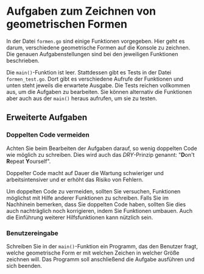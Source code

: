 # Aufgaben zum Zeichnen von geometrischen Formen

In der Datei `formen.go` sind einige Funktionen vorgegeben.
Hier geht es darum, verschiedene geometrische Formen auf die Konsole zu zeichnen.
Die genauen Aufgabenstellungen sind bei den jeweiligen Funktionen beschrieben.

Die `main()`-Funktion ist leer.
Stattdessen gibt es Tests in der Datei `formen_test.go`.
Dort gibt es verschiedene Aufrufe der Funktionen und unten steht jeweils die
erwartete Ausgabe. Die Tests reichen vollkommen aus, um die Aufgaben zu bearbeiten.
Sie können alternativ die Funktionen aber auch aus der `main()` heraus aufrufen,
um sie zu testen.

## Erweiterte Aufgaben

### Doppelten Code vermeiden

Achten Sie beim Bearbeiten der Aufgaben darauf, so wenig doppelten Code wie möglich
zu schreiben. Dies wird auch das *DRY*-Prinzip genannt:
"**D**on't  **R**epeat **Y**ourself".

Doppelter Code macht auf Dauer die Wartung schwieriger und arbeitsintensiver und
er erhöht das Risiko von Fehlern.

Um doppelten Code zu vermeiden, sollten Sie versuchen,
Funktionen möglichst mit Hilfe anderer Funktionen zu schreiben.
Falls Sie im Nachhinein bemerken, dass Sie doppelten Code haben,
sollten Sie dies auch nachträglich noch korrigieren, indem Sie Funktionen umbauen.
Auch die Einführung weiterer Hilfsfunktionen kann nützlich sein.

### Benutzereingabe

Schreiben Sie in der `main()`-Funktion ein Programm, das den Benutzer fragt,
welche geometrische Form er mit welchen Zeichen in welcher Größe zeichnen will.
Das Programm soll anschließend die Aufgabe ausführen und sich beenden.
